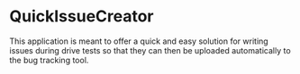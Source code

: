 # QuickIssueCreator
This application is meant to offer a quick and easy solution for writing issues during drive tests so that they can then be uploaded automatically to the bug tracking tool. 
